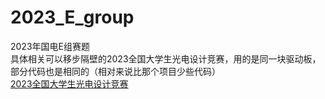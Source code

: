 # 2023_E_group
2023年国电E组赛题<br>
具体相关可以移步隔壁的2023全国大学生光电设计竞赛，用的是同一块驱动板，部分代码也是相同的（相对来说比那个项目少些代码）<br>
[2023全国大学生光电设计竞赛](https://github.com/nightt5879/2023guangshe_xiao)
